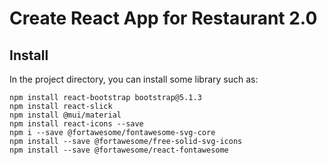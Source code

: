 # Create React App for Restaurant 2.0


## Install

In the project directory, you can install some library such as:

```
npm install react-bootstrap bootstrap@5.1.3
npm install react-slick
npm install @mui/material
npm install react-icons --save
npm i --save @fortawesome/fontawesome-svg-core
npm install --save @fortawesome/free-solid-svg-icons
npm install --save @fortawesome/react-fontawesome
```